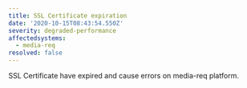 ```yaml
---
title: SSL Certificate expiration
date: '2020-10-15T08:43:54.550Z'
severity: degraded-performance
affectedsystems:
  - media-req
resolved: false
---
```

SSL Certificate have expired and cause errors on media-req platform.

<!--- language code: en -->
